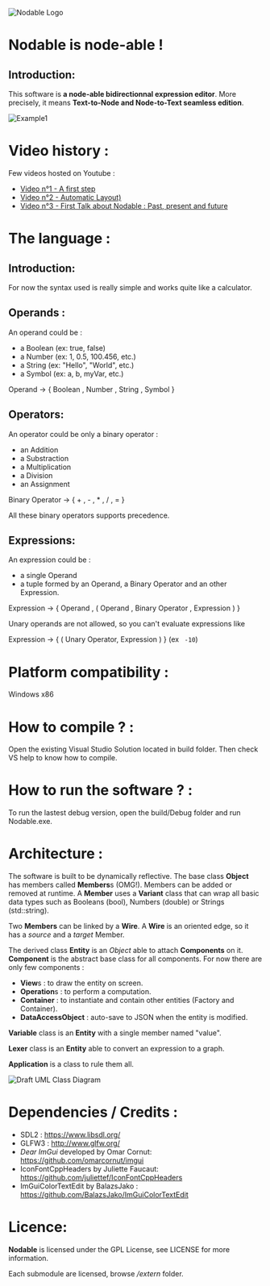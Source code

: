 ![Nodable Logo](https://github.com/berdal84/Nodable/blob/master/data/icon.png)

Nodable is node-able !
======================

Introduction:
-------------

This software is **a node-able bidirectionnal expression editor**. More precisely, it means **Text-to-Node and Node-to-Text seamless edition**.

![Example1](https://github.com/berdal84/Nodable/blob/master/screenshots/2019_06_02_Nodable_demo.gif)

Video history :
==========
Few videos hosted on Youtube :
- [Video n°1 - A first step](http://www.youtube.com/watch?v=1TWPsUd66XY)
- [Video n°2 - Automatic Layout)](http://www.youtube.com/watch?v=-4N3Krlsr_s)
- [Video n°3 - First Talk about Nodable : Past, present and future](http://www.youtube.com/watch?v=_9_wzS7Hme8)

The language :
==============

Introduction:
-------------

For now the syntax used is really simple and works quite like a calculator.

Operands :
----------

An operand could be :

- a Boolean (ex: true, false)
- a Number  (ex: 1, 0.5, 100.456, etc.)
- a String  (ex: "Hello", "World", etc.)
- a Symbol  (ex: a, b, myVar, etc.)

Operand -> { Boolean , Number , String , Symbol }

Operators:
----------

An operator could be only a binary operator :

- an Addition
- a Substraction
- a Multiplication
- a Division
- an Assignment

Binary Operator -> { + , - , * , / , = }

All these binary operators supports precedence.

Expressions:
------------

An expression could be :

- a single Operand
- a tuple formed by an Operand, a Binary Operator and an other Expression.

Expression -> { Operand , ( Operand , Binary Operator , Expression ) }

Unary operands are not allowed, so you can't evaluate expressions like

Expression -> { ( Unary Operator, Expression ) }  (ex ``` -10```)

Platform compatibility :
========================
Windows x86

How to compile ? :
==================

Open the existing Visual Studio Solution located in build folder. Then check VS help to know how to compile.

How to run the software ? :
===========================

To run the lastest debug version, open the build/Debug folder and run Nodable.exe.

Architecture :
==============

The software is built to be dynamically reflective. The base class **Object** has members called **Members**s (OMG!). Members can be added or removed at runtime.
A **Member** uses a **Variant** class that can wrap all basic data types such as Booleans (bool), Numbers (double) or Strings (std::string).

Two **Members** can be linked by a **Wire**. A **Wire** is an oriented edge, so it has a *source* and a *target* Member.

The derived class **Entity** is an *Object* able to attach **Components** on it. **Component** is the abstract base class for all components. For now there are only few components :
- **View**s : to draw the entity on screen.
- **Operation**s : to perform a computation.
- **Container** : to instantiate and contain other entities (Factory and Container).
- **DataAccessObject** : auto-save to JSON when the entity is modified.

**Variable** class is an **Entity** with a single member named "value".

**Lexer** class is an **Entity** able to convert an expression to a graph.

**Application** is a class to rule them all.

![Draft UML Class Diagram](https://github.com/berdal84/Nodable/blob/master/docs/ClassDiagram_2019_05_11.png)

Dependencies / Credits :
==============

- SDL2 : https://www.libsdl.org/
- GLFW3 : http://www.glfw.org/
- *Dear ImGui* developed by Omar Cornut: https://github.com/omarcornut/imgui
- IconFontCppHeaders by Juliette Faucaut: https://github.com/juliettef/IconFontCppHeaders
- ImGuiColorTextEdit by BalazsJako : https://github.com/BalazsJako/ImGuiColorTextEdit

Licence:
=========
**Nodable** is licensed under the GPL License, see LICENSE for more information.

Each submodule are licensed, browse */extern* folder.
